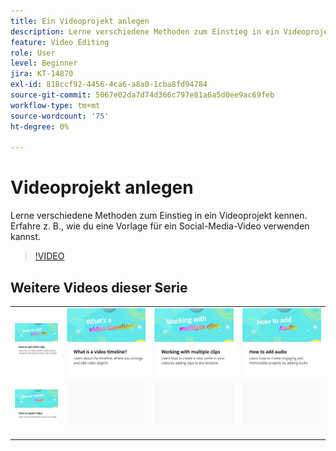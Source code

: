 ```yaml
---
title: Ein Videoprojekt anlegen
description: Lerne verschiedene Methoden zum Einstieg in ein Videoprojekt kennen, darunter die Verwendung von Vorlagen für Social-Media-Videos.
feature: Video Editing
role: User
level: Beginner
jira: KT-14870
exl-id: 818ccf92-4456-4ca6-a8a0-1cba8fd94784
source-git-commit: 5067e02da7d74d366c797e81a6a5d0ee9ac69feb
workflow-type: tm+mt
source-wordcount: '75'
ht-degree: 0%

---
```


# Videoprojekt anlegen

Lerne verschiedene Methoden zum Einstieg in ein Videoprojekt kennen. Erfahre z. B., wie du eine Vorlage für ein Social-Media-Video verwenden kannst.

>[!VIDEO](https://video.tv.adobe.com/v/3427070?quality=12&learn=on&hidetitle=true)

## Weitere Videos dieser Serie

<table style="table-layout:fixed">
<tr>
  <td>
         <a href="add-video-clips.md">
            <img alt="Video-Clips hinzufügen" src="assets/add-video-clips.png" />
         </a>
   </td>
   <td>
         <a href="video-timeline.md">
            <img alt="Was ist eine Video-Timeline?" src="assets/video-timeline.png" />
         </a>
   </td>
   <td>
         <a href="multiple-clips.md">
            <img alt="Arbeiten mit mehreren Clips" src="assets/multiple-clips.png" />
         </a>
   </td>
   <td>
         <a href="add-audio-video.md">
            <img alt="Audio hinzufügen" src="assets/add-audio-video.png" />
         </a>
   </td>
</tr>
<tr>
    <td>
         <a href="export-video.md">
            <img alt="Videos exportieren" src="assets/export-video.png" />
         </a>
   </td>
   <td>
    <img alt="Spacer" src="../assets/Gray_thumbnail.png" />
    <div>
    <br>
   </td>
   <td>
    <img alt="Spacer" src="../assets/Gray_thumbnail.png" />
    <div>
    <br>
   </td>
   <td>
    <img alt="Spacer" src="../assets/Gray_thumbnail.png" />
    <div>
    <br>
   </td>
</tr>
</table>
